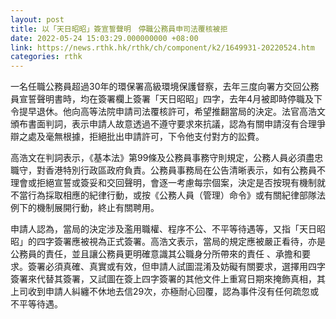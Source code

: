 ```yaml
---
layout: post
title: 以「天日昭昭」簽宣誓聲明　停職公務員申司法覆核被拒
date: 2022-05-24 15:03:29.000000000 +08:00
link: https://news.rthk.hk/rthk/ch/component/k2/1649931-20220524.htm
categories: rthk
---
```


一名任職公務員超過30年的環保署高級環境保護督察，去年三度向署方交回公務員宣誓聲明書時，均在簽署欄上簽署「天日昭昭」四字，去年4月被即時停職及下令提早退休。他向高等法院申請司法覆核許可，希望推翻當局的決定。法官高浩文頒布書面判詞，表示申請人故意透過不遵守要求來抗議，認為有關申請沒有合理爭辯之處及毫無根據，拒絕批出申請許可，下令他支付對方的訟費。

高浩文在判詞表示，《基本法》第99條及公務員事務守則規定，公務人員必須盡忠職守，對香港特別行政區政府負責。公務員事務局在公告清晰表示，如有公務員不理會或拒絕宣誓或簽妥和交回聲明，會逐一考慮每宗個案，決定是否按現有機制就不當行為採取相應的紀律行動，或按《公務人員（管理）命令》或有關紀律部隊法例下的機制展開行動，終止有關聘用。

申請人認為，當局的決定涉及濫用職權、程序不公、不平等待遇等，又指「天日昭昭」的四字簽署應被視為正式簽署。高浩文表示，當局的規定應被嚴正看待，亦是公務員的責任，並且讓公務員更明確意識其公職身分所帶來的責任 、承擔和要求。簽署必須真確、真實或有效，但申請人試圖混淆及妨礙有關要求，選擇用四字簽署來代替其簽署，又試圖在簽上四字簽署的其他文件上重寫日期來掩飾真相，其上司收到申請人糾纏不休地去信29次，亦極耐心回覆，認為事件沒有任何疏忽或不平等待遇。
